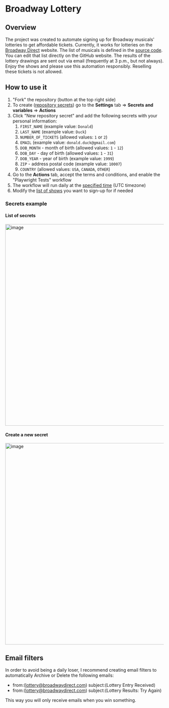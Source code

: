 # Broadway Lottery

## Overview

The project was created to automate signing up for Broadway musicals' lotteries to get affordable tickets. Currently, it works for lotteries on the [Broadway Direct](https://lottery.broadwaydirect.com/) website. The list of musicals is defined in the [source code](/e2e/broadway-direct.spec.ts#L14). You can edit that list directly on the GitHub website. The results of the lottery drawings are sent out via email (frequently at 3 p.m., but not always). Enjoy the shows and please use this automation responsibly. Reselling these tickets is not allowed.

## How to use it

1. "Fork" the repository (button at the top right side)
2. To create ([repository secrets](https://docs.github.com/en/actions/security-guides/using-secrets-in-github-actions#creating-secrets-for-a-repository)) go to the **Settings** tab => **Secrets and variables** => **Actions**
3. Click "New repository secret" and add the following secrets with your personal information:
    1. `FIRST_NAME` (example value: `Donald`)
    2. `LAST_NAME` (example value: `Duck`)
    3. `NUMBER_OF_TICKETS` (allowed values: `1` or `2`)
    4. `EMAIL` (example value: `donald.duck@gmail.com`)
    5. `DOB_MONTH` - month of birth (allowed values: `1` - `12`)
    6. `DOB_DAY` - day of birth (allowed values: `1` - `31`)
    7. `DOB_YEAR` - year of birth (example value: `1999`)
    8. `ZIP` - address postal code (example value: `10007`)
    9. `COUNTRY` (allowed values: `USA`, `CANADA`, `OTHER`)
4. Go to the **Actions** tab, accept the terms and conditions, and enable the "Playwright Tests" workflow
5. The workflow will run daily at the [specified time](/.github/workflows/playwright.yml#L5) (UTC timezone)
6. Modify the [list of shows](/e2e/broadway-direct.spec.ts#L14) you want to sign-up for if needed

### Secrets example

#### List of secrets
<img width="640" alt="image" src="https://github.com/NameFILIP/broadway-lottery/assets/834796/7b3baad6-5fad-42ff-9704-074d6bcaadc2">

#### Create a new secret
<img width="640" alt="image" src="https://github.com/NameFILIP/broadway-lottery/assets/834796/52daa38a-7fec-4f5d-b918-362b18dcb2bc">


## Email filters

In order to avoid being a daily loser, I recommend creating email filters to automatically Archive or Delete the following emails:

- from:(lottery@broadwaydirect.com) subject:(Lottery Entry Received)
- from:(lottery@broadwaydirect.com) subject:(Lottery Results: Try Again)

This way you will only receive emails when you win something.
